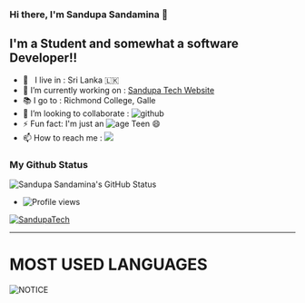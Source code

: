 ### Hi there, I'm Sandupa Sandamina 👋

## I'm a Student and somewhat a software Developer!!

- 🚶‍ &nbsp; I live in : Sri Lanka 🇱🇰 <br>
- 🔭 I’m currently working on : <a href="https://www.sandupatech.com" target="_blank" rel="noopener noreferrer" >Sandupa Tech Website</a>
- 📚 I go to : Richmond College, Galle <br>
- 👯 I’m looking to collaborate : ![github](https://img.shields.io/badge/on-github-blue) <br>
- ⚡ Fun fact: I'm just an ![age](https://img.shields.io/badge/age-16-red) Teen 😄
- 📫 How to reach me : <a href="https://t.me/SandupaSandamina" target="_blank"> <img src="https://img.shields.io/badge/Contact%20me-on%20Telegram-blue"> </a>

### My Github Status

![Sandupa Sandamina's GitHub Status](https://github-readme-stats.vercel.app/api?username=SandupaTech&theme=dark&show_icons=true)

- ![Profile views](https://gpvc.arturio.dev/SandupaTech)

<p align="left"> <a target="_blank" href="https://github.com/ryo-ma/github-profile-trophy"><img src="https://github-profile-trophy.vercel.app/?username=SandupaTech&theme=alduin" alt="SandupaTech" /></a> </p>

---

# MOST USED LANGUAGES

![NOTICE](https://github-readme-stats.vercel.app/api/top-langs/?username=SandupaTech&theme=dark&show_icons=true)

